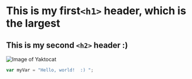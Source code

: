 # This is my first`<h1>` header, which is the largest

## This is my second `<h2>` header  :)

![Image of Yaktocat](https://octodex.github.com/images/yaktocat.png)


``` javascript
var myVar = "Hello, world!  :) ";
```
